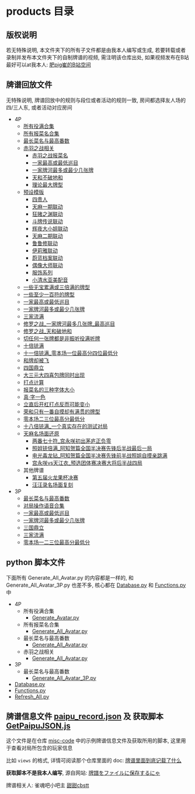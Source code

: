 # products 目录

## 版权说明

若无特殊说明, 本文件夹下的所有子文件都是由我本人编写或生成, 若要转载或者录制并发布本文件夹下的自制牌谱的视频, 需注明该仓库出处,
如果视频发布在B站最好可以at我本人: [肥pig崔的B站空间](https://space.bilibili.com/372365985)

## 牌谱回放文件

无特殊说明, 牌谱回放中的规则与段位或者活动的规则一致, 房间都选择友人场的四/三人东, 或者活动对应房间

- 4P
    - [所有役满合集](4P/所有役满合集)
    - [所有报菜名合集](4P/所有报菜名合集)
    - [最长菜名与最高番数](4P/最长菜名与最高番数/template.js)
    - [赤羽之战相关](4P/赤羽之战相关)
        - [赤羽之战报菜名](4P/赤羽之战相关/template.js)
        - [一家最高或最低巡目](4P/赤羽之战相关/一家最高或最低巡目.js)
        - [一家牌河最多或最少几张牌](4P/赤羽之战相关/一家牌河最多或最少几张牌.js)
        - [天和不破地和](4P/赤羽之战相关/天和不破地和.js)
        - [理论最大牌型](4P/赤羽之战相关/理论最大牌型.js)
    - [预设模版](4P/预设模版)
        - [四贵人](4P/预设模版/四贵人)
        - [天麻一期联动](4P/预设模版/天麻一期联动)
        - [狂赌之渊联动](4P/预设模版/狂赌之渊联动)
        - [斗牌传说联动](4P/预设模版/斗牌传说联动)
        - [辉夜大小姐联动](4P/预设模版/辉夜大小姐联动)
        - [天麻二期联动](4P/预设模版/天麻二期联动)
        - [鲁鲁修联动](4P/预设模版/鲁鲁修联动)
        - [伊莉雅联动](4P/预设模版/伊莉雅联动)
        - [蔚蓝档案联动](4P/预设模版/蔚蓝档案联动)
        - [偶像大师联动](4P/预设模版/偶像大师联动)
        - [服饰系列](4P/预设模版/服饰系列)
        - [小清水亚美配音](4P/预设模版/小清水亚美配音.js)
    - [一些无宝累满或三倍满的牌型](4P/一些无宝累满或三倍满的牌型.js)
    - [一些至少一百符的牌型](4P/一些至少一百符的牌型.js)
    - [一家最高或最低巡目](4P/一家最高或最低巡目.js)
    - [一家牌河最多或最少几张牌](4P/一家牌河最多或最少几张牌.js)
    - [三家流满](4P/三家流满.js)
    - [修罗之战_一家牌河最多几张牌_最高巡目](4P/修罗之战_一家牌河最多几张牌_最高巡目.js)
    - [修罗之战_天和破地和](4P/修罗之战_天和破地和.js)
    - [切任何一张牌都是非振听役满听牌](4P/切任何一张牌都是非振听役满听牌.js)
    - [十倍铳满](4P/十倍铳满.js)
    - [十一倍铳满_零本场一位最高分四位最低分](4P/十一倍铳满_零本场一位最高分四位最低分.js)
    - [和牌却被飞](4P/和牌却被飞.js)
    - [四国鼎立](4P/四国鼎立.js)
    - [大三元大四喜包牌同时出现](4P/大三元大四喜包牌同时出现.js)
    - [打点计算](4P/打点计算.js)
    - [报菜名的三种字体大小](4P/报菜名的三种字体大小.js)
    - [真·字一色](4P/真_字一色.js)
    - [立直后开杠打点反而可能变小](4P/立直后开杠打点反而可能变小.js)
    - [荣和只有一番自摸却有满贯的牌型](4P/荣和只有一番自摸却有满贯的牌型.js)
    - [零本场二三位最高分最低分](4P/零本场二三位最高分最低分.js)
    - [十八倍铳满_一个真实存在的测试对局](4P/十八倍铳满_一个真实存在的测试对局)
    - [天麻名场面还原](4P/天麻名场面还原)
        - [两番七十符_宫永咲初出茅庐正负零](4P/天麻名场面还原/两番七十符_宫永咲初出茅庐正负零.js)
        - [照姐铳倍满_阿知贺篇全国半决赛先锋后半战最后一局](4P/天麻名场面还原/照姐铳倍满_阿知贺篇全国半决赛先锋后半战最后一局.js)
        - [电光毒龙钻_阿知贺篇全国半决赛先锋前半战照姐自摸亲跳满](4P/天麻名场面还原/电光毒龙钻_阿知贺篇全国半决赛先锋前半战照姐自摸亲跳满.js)
        - [宫永咲vs天江衣_预选团体赛决赛大将后半战四局](4P/天麻名场面还原/宫永咲vs天江衣_预选团体赛决赛大将后半战四局.js)
    - 其他牌谱
        - [第五届火龙果杯决赛](4P/其他牌谱/第五届火龙果杯决赛)
        - [汪汪录名场面复刻](4P/其他牌谱/汪汪录名场面复刻)
- 3P
    - [最长菜名与最高番数](3P/最长菜名与最高番数/template.js)
    - [对局操作语音合集](3P/对局操作语音合集)
    - [一家最高或最低巡目](3P/一家最高或最低巡目.js)
    - [一家牌河最多或最少几张牌](3P/一家牌河最多或最少几张牌.js)
    - [三国鼎立](3P/三国鼎立.js)
    - [三家流满](3P/三家流满.js)
    - [零本场一二三位最高分最低分](3P/零本场一二三位最高分最低分.js)

## python 脚本文件

下面所有 Generate_All_Avatar.py 的内容都是一样的, 和 Generate_All_Avatar_3P.py 也差不多,
核心都在 [Database.py](Database.py) 和 [Functions.py](Functions.py) 中

- 4P
    - 所有役满合集
        - [Generate_Avatar.py](4P/所有役满合集/Generate_Avatar.py)
    - 所有报菜名合集
        - [Generate_All_Avatar.py](4P/所有报菜名合集/Generate_All_Avatar.py)
    - 最长菜名与最高番数
        - [Generate_All_Avatar.py](4P/最长菜名与最高番数/Generate_All_Avatar.py)
    - 赤羽之战相关
        - [Generate_All_Avatar.py](4P/赤羽之战相关/Generate_All_Avatar.py)
- 3P
    - 最长菜名与最高番数
        - [Generate_All_Avatar_3P.py](3P/最长菜名与最高番数/Generate_All_Avatar_3P.py)
- [Database.py](Database.py)
- [Functions.py](Functions.py)
- [Refresh_All.py](Refresh_All.py)

## 牌谱信息文件 [paipu_record.json](paipu_record.json) 及 获取脚本 [GetPaipuJSON.js](GetPaipuJSON.js)

这个文件是在仓库 [misc-code](https://github.com/Fat-pig-Cui/misc-code/tree/main/paipu) 中的示例牌谱信息文件及获取所用的脚本,
这里用于查看对局所包含的玩家信息

比如 `views` 的格式, 详情可阅读那个仓库里面的
doc: [牌谱里面到底记载了什么](https://github.com/Fat-pig-Cui/misc-code/tree/main/doc/%E7%89%8C%E8%B0%B1%E9%87%8C%E9%9D%A2%E5%88%B0%E5%BA%95%E8%AE%B0%E8%BD%BD%E4%BA%86%E4%BB%80%E4%B9%88)

**获取脚本不是我本人编写**, 源自网站: [牌譜をファイルに保存するにゃ](https://wikiwiki.jp/majsoul-api/%E7%89%8C%E8%AD%9C%E3%82%92%E3%83%95%E3%82%A1%E3%82%A4%E3%83%AB%E3%81%AB%E4%BF%9D%E5%AD%98%E3%81%99%E3%82%8B%E3%81%AB%E3%82%83) 

牌谱相关人: 雀魂吧小吧主 [甜甜cbstt](https://space.bilibili.com/437346309)

